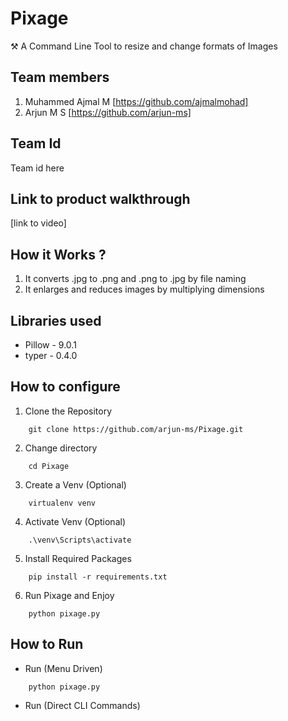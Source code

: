 # Pixage
⚒️ A Command Line Tool to resize and change formats of Images

## Team members
1. Muhammed Ajmal M [https://github.com/ajmalmohad]
2. Arjun M S [https://github.com/arjun-ms]

## Team Id
Team id here

## Link to product walkthrough
[link to video]

## How it Works ?
1. It converts .jpg to .png and .png to .jpg by file naming
2. It enlarges and reduces images by multiplying dimensions

## Libraries used
- Pillow - 9.0.1
- typer - 0.4.0

## How to configure
1. Clone the Repository
```console
    git clone https://github.com/arjun-ms/Pixage.git
```
2. Change directory
```console
    cd Pixage
```
3. Create a Venv (Optional)
```console
    virtualenv venv
```
4. Activate Venv (Optional)
```console
    .\venv\Scripts\activate
```
5. Install Required Packages
```console
    pip install -r requirements.txt
```
6. Run Pixage and Enjoy
```console
    python pixage.py
```

## How to Run
- Run (Menu Driven)
```console
    python pixage.py
```

- Run (Direct CLI Commands)

